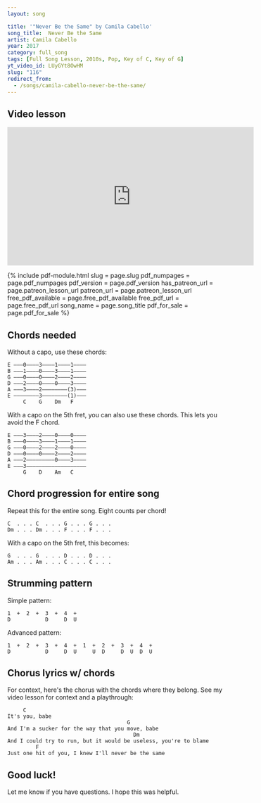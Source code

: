 ```yaml
---
layout: song

title: '"Never Be the Same" by Camila Cabello'
song_title:  Never Be the Same
artist: Camila Cabello
year: 2017
category: full_song
tags: [Full Song Lesson, 2010s, Pop, Key of C, Key of G]
yt_video_id: LUyGYt8OwHM
slug: "116"
redirect_from:
  - /songs/camila-cabello-never-be-the-same/
---
```


## Video lesson

<iframe width="560" height="315" src="https://www.youtube.com/embed/LUyGYt8OwHM?showinfo=0" frameborder="0" allowfullscreen></iframe><br />



{% include pdf-module.html slug = page.slug pdf_numpages = page.pdf_numpages pdf_version = page.pdf_version has_patreon_url = page.patreon_lesson_url patreon_url = page.patreon_lesson_url free_pdf_available = page.free_pdf_available free_pdf_url = page.free_pdf_url song_name = page.song_title pdf_for_sale = page.pdf_for_sale %}



## Chords needed

Without a capo, use these chords:

    E –––0––––3––––1––––1––––
    B –––1––––0––––3––––1––––
    G –––0––––0––––2––––2––––
    D –––2––––0––––0––––3––––
    A –––3––––2––––––––(3)–––
    E ––––––––3––––––––(1)–––
         C    G    Dm   F

With a capo on the 5th fret, you can also use these chords. This lets you avoid the F chord.

    E –––3––––2––––0––––0––––
    B –––0––––3––––1––––1––––
    G –––0––––2––––2––––0––––
    D –––0––––0––––2––––2––––
    A –––2–––––––––0––––3––––
    E –––3–––––––––––––––––––
         G    D    Am   C

## Chord progression for entire song

Repeat this for the entire song. Eight counts per chord!

    C  . . . C  . . . G . . . G . . .
    Dm . . . Dm . . . F . . . F . . .

With a capo on the 5th fret, this becomes:

    G  . . . G  . . . D . . . D . . .
    Am . . . Am . . . C . . . C . . .

## Strumming pattern

Simple pattern:

    1  +  2  +  3  +  4  +  
    D           D     D  U

Advanced pattern:

    1  +  2  +  3  +  4  +  1  +  2  +  3  +  4  +  
    D           D     D  U     U  D     D  U  D  U

## Chorus lyrics w/ chords

For context, here's the chorus with the chords where they belong. See my video lesson for context and a playthrough:

         C
    It's you, babe
                                          G
    And I'm a sucker for the way that you move, babe
                                            Dm
    And I could try to run, but it would be useless, you're to blame
             F
    Just one hit of you, I knew I'll never be the same

## Good luck!

Let me know if you have questions. I hope this was helpful.
